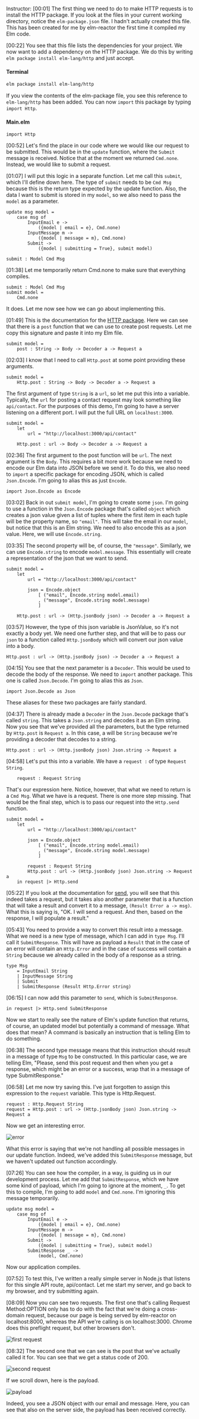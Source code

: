 Instructor: [00:01] The first thing we need to do to make HTTP requests is to install the HTTP package. If you look at the files in your current working directory, notice the `elm-package.json` file. I hadn't actually created this file. This has been created for me by elm-reactor the first time it compiled my Elm code.

[00:22] You see that this file lists the dependencies for your project. We now want to add a dependency on the HTTP package. We do this by writing `elm package install elm-lang/http` and just accept. 

#### Terminal
```bash
elm package install elm-lang/http
```

If you view the contents of the elm-package file, you see this reference to `elm-lang/http` has been added. You can now `import` this package by typing `import Http`.

#### Main.elm
```
import Http 
```

[00:52] Let's find the place in our code where we would like our request to be submitted. This would be in the `update` function, where the `Submit` message is received. Notice that at the moment we returned `Cmd.none`. Instead, we would like to submit a request.

[01:07] I will put this logic in a separate function. Let me call this `submit`, which I'll define down here. The type of `submit` needs to be `Cmd Msg` because this is the return type expected by the update function. Also, the data I want to submit is stored in my `model`, so we also need to pass the `model` as a parameter.

```
update msg model =
    case msg of 
        InputEmail e ->
            ({model | email = e}, Cmd.none)
        InputMessage m -> 
            ({model | message = m}, Cmd.none)
        Submit -> 
            ({model | submitting = True}, submit model)

submit : Model Cmd Msg
```

[01:38] Let me temporarily return Cmd.none to make sure that everything compiles. 

```
submit : Model Cmd Msg
submit model = 
    Cmd.none
```

It does. Let me now see how we can go about implementing this.

[01:49] This is the documentation for the [HTTP package](http://package.elm-lang.org/packages/elm-lang/http/latest/Http#post). Here we can see that there is a `post` function that we can use to create post requests. Let me copy this signature and paste it into my Elm file.

```
submit model = 
    post : String -> Body -> Decoder a -> Request a
```

[02:03] I know that I need to call `Http.post` at some point providing these arguments. 

```
submit model = 
    Http.post : String -> Body -> Decoder a -> Request a
```

The first argument of type `String` is a `url`, so let me put this into a variable. Typically, the `url` for posting a contact request may look something like `api/contact`. For the purposes of this demo, I'm going to have a server listening on a different port. I will put the full URL on `localhost:3000`.

```
submit model = 
    let 
        url = "http://localhost:3000/api/contact"

    Http.post : url -> Body -> Decoder a -> Request a
```

[02:36] The first argument to the post function will be `url`. The next argument is the `Body`. This requires a bit more work because we need to encode our Elm data into JSON before we send it. To do this, we also need to `import` a specific package for encoding JSON, which is called `Json.Encode`. I'm going to alias this as just `Encode`.

```
import Json.Encode as Encode
```

[03:02] Back in out `submit model`, I'm going to create some `json`. I'm going to use a function in the `Json.Encode` package that's called `object` which creates a json value given a list of tuples where the first item in each tuple will be the property name, so `"email"`. This will take the email in our `model`, but notice that this is an Elm string. We need to also encode this as a json value. Here, we will use `Encode.string`.

[03:35] The second property will be, of course, the `"message"`. Similarly, we can use `Encode.string` to encode `model.message`. This essentially will create a representation of the json that we want to send.

```
submit model = 
    let 
        url = "http://localhost:3000/api/contact"

        json = Encode.object
            [ ("email", Encode.string model.email)
            , ("message", Encode.string model.message)
            ]

    Http.post : url -> (Http.jsonBody json) -> Decoder a -> Request a
```

[03:57] However, the type of this json variable is JsonValue, so it's not exactly a body yet. We need one further step, and that will be to pass our `json` to a function called `Http.jsonBody` which will convert our json value into a body.

```
Http.post : url -> (Http.jsonBody json) -> Decoder a -> Request a
```

[04:15] You see that the next parameter is a `Decoder`. This would be used to decode the body of the response. We need to `import` another package. This one is called `Json.Decode`. I'm going to alias this as `Json`.

```
import Json.Decode as Json
```

These aliases for these two packages are fairly standard.

[04:37] There is already made a `Decoder` in the `Json.Decode` package that's called `string`. This takes a `Json.string` and decodes it as an Elm string. Now you see that we've provided all the parameters, but the type returned by `Http.post` is `Request a`. In this case, a will be `String` because we're providing a decoder that decodes to a string.

```
Http.post : url -> (Http.jsonBody json) Json.string -> Request a
```

[04:58] Let's put this into a variable. We have a `request :` of type `Request String`. 

```
    request : Request String
```

That's our expression here. Notice, however, that what we need to return is a `Cmd Msg`. What we have is a request. There is one more step missing. That would be the final step, which is to pass our request into the `Http.send` function.

```
submit model = 
    let 
        url = "http://localhost:3000/api/contact"

        json = Encode.object
            [ ("email", Encode.string model.email)
            , ("message", Encode.string model.message)
            ]

        request : Request String
        Http.post : url -> (Http.jsonBody json) Json.string -> Request a
    in request |> Http.send
```

[05:22] If you look at the documentation for [send](http://package.elm-lang.org/packages/elm-lang/http/latest/Http#), you will see that this indeed takes a request, but it takes also another parameter that is a function that will take a result and convert it to a message, `(Result Error a -> msg)`. What this is saying is, "OK. I will send a request. And then, based on the response, I will populate a result."

[05:43] You need to provide a way to convert this result into a message. What we need is a new type of message, which I can add in `type Msg`. I'll call it `SubmitResponse`. This will have as payload a `Result` that in the case of an error will contain an `Http.Error` and in the case of success will contain a `String` because we already called in the body of a response as a string.

```
type Msg
    = InputEmail String
    | InputMessage String
    | Submit
    | SubmitResponse (Result Http.Error string)
```

[06:15] I can now add this parameter to `send`, which is `SubmitResponse`. 

```
in request |> Http.send SubmitResponse
```

Now we start to really see the nature of Elm's update function that returns, of course, an updated model but potentially a command of message. What does that mean? A command is basically an instruction that is telling Elm to do something.

[06:38] The second type message means that this instruction should result in a message of type `Msg` to be constructed. In this particular case, we are telling Elm, "Please, send this post request and then when you get a response, which might be an error or a success, wrap that in a message of type SubmitResponse."

[06:58] Let me now try saving this. I've just forgotten to assign this expression to the `request` variable. This type is Http.Request.

```
request : Http.Request String
request = Http.post : url -> (Http.jsonBody json) Json.string -> Request a
```

Now we get an interesting error. 

![error](../images/elm-submit-form-data-via-http-in-elm-error.png)

What this error is saying that we're not handling all possible messages in our update function. Indeed, we've added this `SubmitResponse` message, but we haven't updated out function accordingly.

[07:26] You can see how the compiler, in a way, is guiding us in our development process. Let me add that `SubmitResponse`, which we have some kind of payload, which I'm going to ignore at the moment, `_`. To get this to compile, I'm going to add `model` and `Cmd.none`. I'm ignoring this message temporarily. 

```
update msg model =
    case msg of 
        InputEmail e ->
            ({model | email = e}, Cmd.none)
        InputMessage m -> 
            ({model | message = m}, Cmd.none)
        Submit -> 
            ({model | submitting = True}, submit model)
        SubmitResponse _ -> 
            (model, Cmd.none)
```

Now our application compiles.

[07:52] To test this, I've written a really simple server in Node.js that listens for this single API route, api/contact. Let me start my server, and go back to my browser, and try submitting again.

[08:09] Now you can see two requests. The first one that's calling Request Method:OPTION only has to do with the fact that we're doing a cross-domain request, because our page is being served by elm-reactor on localhost:8000, whereas the API we're calling is on localhost:3000. Chrome does this preflight request, but other browsers don't.

![first request](../images/elm-submit-form-data-via-http-in-elm-first-request.png)

[08:32] The second one that we can see is the post that we've actually called it for. You can see that we get a status code of 200. 

![second request](../images/elm-submit-form-data-via-http-in-elm-second-request.png)

If we scroll down, here is the payload. 

![payload](../images/elm-submit-form-data-via-http-in-elm-payload.png)

Indeed, you see a JSON object with our email and message. Here, you can see that also on the server side, the payload has been received correctly.

